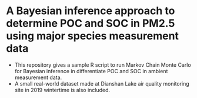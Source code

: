 # A Bayesian inference approach to determine POC and SOC in PM2.5 using major species measurement data
- This repository gives a sample R script to run Markov Chain Monte Carlo for Bayesian inference in differentiate POC and SOC in ambient measurement data.
- A small real-world dataset made at Dianshan Lake air quality monitoring site in 2019 wintertime is also included.
